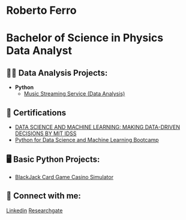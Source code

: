 <h1>Roberto Ferro <br/><a 
<h2></h2>
<h1>Bachelor of Science in Physics <br/><a 
<h1>Data Analyst <br/><a 
<h2></h2>
<h2>👨‍💻 Data Analysis Projects:</h2>

- <b>Python</b>
  - [Music Streaming Service (Data Analysis)](https://github.com/RobertoFerroFey/Music-Service-Analysis)

<h2>📄 Certifications </h2>

- [DATA SCIENCE AND MACHINE LEARNING: MAKING DATA-DRIVEN DECISIONS BY MIT IDSS](https://www.mygreatlearning.com/certificate/UGCJBJHK)
- [Python for Data Science and Machine Learning Bootcamp](https://www.udemy.com/certificate/UC-fb8631bd-f894-4c4c-82bf-6fb0faf263d0/)

<h2>🖥️  Basic Python Projects:</h2>

- [BlackJack Card Game Casino Simulator](https://github.com/RobertoFerroFey/BlackJack)

<h2> 🤳 Connect with me:</h2>


[Linkedin](https://www.linkedin.com/in/roberto-ferro-2451881a6/)
[Researchgate](https://www.researchgate.net/profile/Roberto_Ferro5)
<!--
**joshmadakor1/joshmadakor1** is a ✨ _special_ ✨ repository because its `README.md` (this file) appears on your GitHub profile.

Here are some ideas to get you started:

- 🔭 I’m currently working on ...
- 🌱 I’m currently learning ...
- 👯 I’m looking to collaborate on ...
- 🤔 I’m looking for help with ...
- 💬 Ask me about ...
- 📫 How to reach me: ...
- 😄 Pronouns: ...
- ⚡ Fun fact: ...
-->
